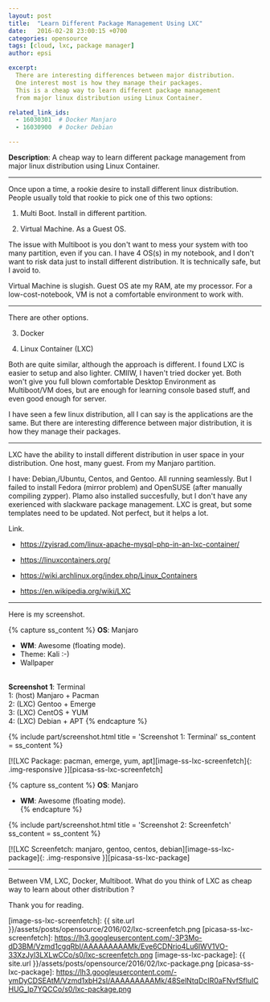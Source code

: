 ```yaml
---
layout: post
title:  "Learn Different Package Management Using LXC"
date:   2016-02-28 23:00:15 +0700
categories: opensource
tags: [cloud, lxc, package manager]
author: epsi

excerpt:
  There are interesting differences between major distribution.
  One interest most is how they manage their packages.
  This is a cheap way to learn different package management 
  from major linux distribution using Linux Container.

related_link_ids: 
  - 16030301  # Docker Manjaro
  - 16030900  # Docker Debian  

---
```


**Description**: A cheap way to learn different package management from major linux distribution using Linux Container.

* * *

Once upon a time, a rookie desire to install different linux distribution. People usually told that rookie to pick one of this two options:

1. Multi Boot. Install in different partition.

2. Virtual Machine. As a Guest OS.

The issue with Multiboot is you don't want to mess your system with too many partition, even if you can. I have 4 OS(s) in my notebook, and I don't want to risk data just to install different distribution. It is technically safe, but I avoid to.

Virtual Machine is slugish. Guest OS ate my RAM, ate my processor. For a low-cost-notebook, VM is not a comfortable environment to work with.

* * *

There are other options.

3. Docker

4. Linux Container (LXC)

Both are quite similar, although the approach is different. I found LXC is easier to setup and also lighter. CMIIW, I haven't tried docker yet. Both won't give you full blown comfortable Desktop Environment as Multiboot/VM does, but are enough for learning console based stuff, and even good enough for server.

I have seen a few linux distribution, all I can say is the applications are the same. But there are interesting difference between major distribution, it is how they manage their packages.

* * *

LXC have the ability to install different distribution in user space in your distribution. One host, many guest. From my Manjaro partition.

I have: Debian,/Ubuntu, Centos, and Gentoo. All running seamlessly. But I failed to install Fedora (mirror problem) and OpenSUSE (after manually compiling zypper). Plamo also installed succesfully, but I don't have any exerienced with slackware package management. LXC is great, but some templates need to be updated. Not perfect, but it helps a lot.

Link.

* <https://zyisrad.com/linux-apache-mysql-php-in-an-lxc-container/>

* <https://linuxcontainers.org/>

* <https://wiki.archlinux.org/index.php/Linux_Containers>

* <https://en.wikipedia.org/wiki/LXC>



* * *

Here is my screenshot.

{% capture ss_content %}
<strong>OS</strong>: Manjaro<br/>
  + <strong>WM</strong>: Awesome (floating mode).<br/>
  + Theme: Kali :-)<br/>
  + Wallpaper<br/>
<br/>
<strong>Screenshot 1</strong>: Terminal<br/>
  1: (host) Manjaro + Pacman<br/>
  2: (LXC) Gentoo + Emerge<br/>
  3: (LXC) CentOS + YUM<br/>
  4: (LXC) Debian + APT
{% endcapture %}

{% include part/screenshot.html 
   title = 'Screenshot 1: Terminal' 
   ss_content = ss_content
%}

[![LXC Package: pacman, emerge, yum, apt][image-ss-lxc-screenfetch]{: .img-responsive }][picasa-ss-lxc-screenfetch]
<br/>

{% capture ss_content %}
<strong>OS</strong>: Manjaro<br/>
  + <strong>WM</strong>: Awesome (floating mode).<br/>
{% endcapture %}

{% include part/screenshot.html 
   title = 'Screenshot 2: Screenfetch' 
   ss_content = ss_content
%}

[![LXC Screenfetch: manjaro, gentoo, centos, debian][image-ss-lxc-package]{: .img-responsive }][picasa-ss-lxc-package]
<br/>

-- -- --

Between VM, LXC, Docker, Multiboot.
What do you think of LXC as cheap way to learn about other distribution ?

Thank you for reading.

[//]: <> ( -- -- -- links below -- -- -- )

[image-ss-lxc-screenfetch]: {{ site.url }}/assets/posts/opensource/2016/02/lxc-screenfetch.png
[picasa-ss-lxc-screenfetch]: https://lh3.googleusercontent.com/-3P3Mo-dD3BM/Vzmd1cgqRbI/AAAAAAAAAMk/Eve6CDNrio4Lu6IWV1VO-33XzJyl3LXLwCCo/s0/lxc-screenfetch.png
[image-ss-lxc-package]: {{ site.url }}/assets/posts/opensource/2016/02/lxc-package.png
[picasa-ss-lxc-package]: https://lh3.googleusercontent.com/-ymDyCDSEAtM/Vzmd1xbH2sI/AAAAAAAAAMk/48SelNtqDcIR0aFNvfSfluICHUG_lp7YQCCo/s0/lxc-package.png


